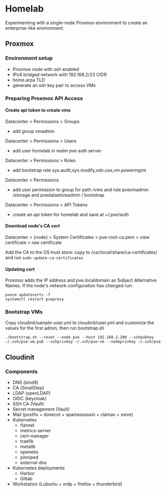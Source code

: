 # Homelab

Experimenting with a single-node Proxmox environment to create an enterprise-like environment.

## Proxmox

### Environment setup

* Proxmox node with ssh enabled
* IPv4 bridged network with 192.168.2/23 CIDR
* home.arpa TLD
* generate an ssh key pair to access VMs

### Preparing Proxmox API Access

#### Create api token to create vms

Datacenter > Permissions > Groups
* add group vmadmin

Datacenter > Permissions > Users
* add user homelab in realm pve auth server

Datacenter > Permissions > Roles
* add bootstrap role
  sys.audit,sys.modify,sdn.use,vm.powermgmt

Datacenter > Permissions
* add user permission to group for path 
/vms and role pvevmadmin
/storage and pvedatastoreadmin
/ bootstrap

Datacenter > Permissions > API Tokens
* create an api token for homelab and save at ~/.pve/auth

#### Download node's CA cert
Datacenter > {node} > System Certificates > pve-root-ca.pem > view certificate > raw certificate

Add the CA to the OS trust store:
copy to /usr/local/share/ca-certificates/ and run `sudo update-ca-certificates`

#### Updating cert

Proxmox adds the IP address and pve.localdomain as Subject Alternative Names. If the node's network configuration has changed run:
```
pvecm updatecerts -f
systemctl restart pveproxy
```

### Bootstrap VMs

Copy cloudinit/sample-user.yml to cloudinit/user.yml and customize the values for the first admin,
then run bootstrap.sh

```
./bootstrap.sh --reset --node pve --host 192.168.2.200 --sshpubkey ~/.ssh/pve-vm.pub --sshprivkey ~/.ssh/pve-vm --nodeprivkey ~/.ssh/pve
```

## Cloudinit

### Components

* DNS (bind9)
* CA (SmallStep)
* LDAP (openLDAP)
* OIDC (keycloak)
* SSH CA (Vault)
* Secret management (Vault)
* Mail (postfix + dovecot + spamassassin + clamav + sieve)
* Kubernetes
    * flannel
    * metrics-server
    * cert-manager
    * traefik
    * metallb
    * openebs
    * pinniped
    * external-dns
* Kubernetes deployments
    * Harbor
    * Gitlab
* Workstation (Lubuntu + xrdp + firefox + thunderbird)